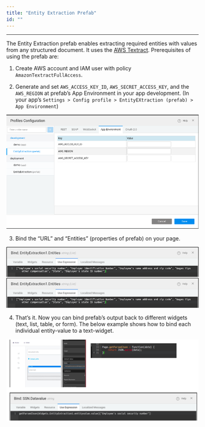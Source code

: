 ```yaml
---
title: "Entity Extraction Prefab"
id: ""
---
```

---

The Entity Extraction prefab enables extracting required entities with values from any structured document. It uses the [AWS Textract](https://docs.aws.amazon.com/textract/latest/dg/what-is.html).
Prerequisites of using the prefab are:

1. Create AWS account and IAM user with policy `AmazonTextractFullAccess`.

2. Generate and set `AWS_ACCESS_KEY_ID`, `AWS_SECRET_ACCESS_KEY`, and the `AWS_REGION` at prefab’s App Environment in your app development. (In your app’s `Settings > Config profile > EntityEXtraction (prefab) > App Environment`)

![/learn/assets/entity-extraction-from-document-picture1.png](/learn/assets/entity-extraction-from-document-picture1.png)

3. Bind the “URL” and “Entities” (properties of prefab) on your page.

![/learn/assets/entity-extraction-from-document-picture2.png](/learn/assets/entity-extraction-from-document-picture3.png)
![/learn/assets/entity-extraction-from-document-picture3.png](/learn/assets/entity-extraction-from-document-picture3.png)

4. That’s it. Now you can bind prefab’s output back to different widgets (text, list, table, or form). The below example shows how to bind each individual entity-value to a text-widget.

![/learn/assets/entity-extraction-from-document-picture4.png](/learn/assets/entity-extraction-from-document-picture4.png)
